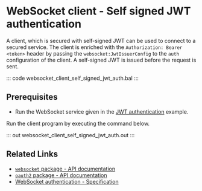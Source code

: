 # WebSocket client - Self signed JWT authentication

A client, which is secured with self-signed JWT can be used to connect to a secured service. The client is enriched with the `Authorization: Bearer <token>` header by passing the `websocket:JwtIssuerConfig` to the `auth` configuration of the client. A self-signed JWT is issued before the request is sent.

::: code websocket_client_self_signed_jwt_auth.bal :::

## Prerequisites
- Run the WebSocket service given in the [JWT authentication](/learn/by-example/websocket-service-jwt-auth/) example.

Run the client program by executing the command below.

::: out websocket_client_self_signed_jwt_auth.out :::

## Related Links
- [`websocket` package - API documentation](https://lib.ballerina.io/ballerina/websocket/latest)
- [`oauth2` package - API documentation](https://lib.ballerina.io/ballerina/oauth2/latest/)
- [WebSocket authentication - Specification](/spec/websocket/#52-authentication-and-authorization)
